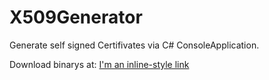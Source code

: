 # X509Generator

Generate self signed Certifivates via C# ConsoleApplication.

Download binarys at:
[I'm an inline-style link](https://github.com/kcinnaySte/X509Generator/releases)
